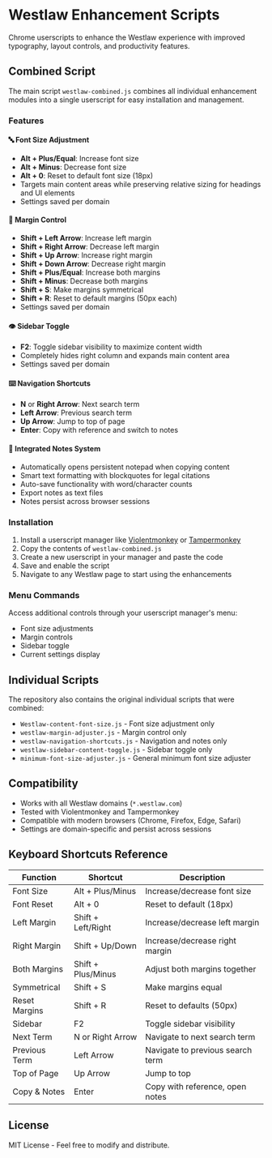 # Westlaw Enhancement Scripts

Chrome userscripts to enhance the Westlaw experience with improved typography, layout controls, and productivity features.

## Combined Script

The main script `westlaw-combined.js` combines all individual enhancement modules into a single userscript for easy installation and management.

### Features

#### 🔤 Font Size Adjustment
- **Alt + Plus/Equal**: Increase font size
- **Alt + Minus**: Decrease font size
- **Alt + 0**: Reset to default font size (18px)
- Targets main content areas while preserving relative sizing for headings and UI elements
- Settings saved per domain

#### 📏 Margin Control
- **Shift + Left Arrow**: Increase left margin
- **Shift + Right Arrow**: Decrease left margin
- **Shift + Up Arrow**: Increase right margin
- **Shift + Down Arrow**: Decrease right margin
- **Shift + Plus/Equal**: Increase both margins
- **Shift + Minus**: Decrease both margins
- **Shift + S**: Make margins symmetrical
- **Shift + R**: Reset to default margins (50px each)
- Settings saved per domain

#### 👁️ Sidebar Toggle
- **F2**: Toggle sidebar visibility to maximize content width
- Completely hides right column and expands main content area
- Settings saved per domain

#### ⌨️ Navigation Shortcuts
- **N** or **Right Arrow**: Next search term
- **Left Arrow**: Previous search term
- **Up Arrow**: Jump to top of page
- **Enter**: Copy with reference and switch to notes

#### 📝 Integrated Notes System
- Automatically opens persistent notepad when copying content
- Smart text formatting with blockquotes for legal citations
- Auto-save functionality with word/character counts
- Export notes as text files
- Notes persist across browser sessions

### Installation

1. Install a userscript manager like [Violentmonkey](https://violentmonkey.github.io/) or [Tampermonkey](https://www.tampermonkey.net/)
2. Copy the contents of `westlaw-combined.js`
3. Create a new userscript in your manager and paste the code
4. Save and enable the script
5. Navigate to any Westlaw page to start using the enhancements

### Menu Commands

Access additional controls through your userscript manager's menu:
- Font size adjustments
- Margin controls
- Sidebar toggle
- Current settings display

## Individual Scripts

The repository also contains the original individual scripts that were combined:

- `Westlaw-content-font-size.js` - Font size adjustment only
- `westlaw-margin-adjuster.js` - Margin control only
- `westlaw-navigation-shortcuts.js` - Navigation and notes only
- `westlaw-sidebar-content-toggle.js` - Sidebar toggle only
- `minimum-font-size-adjuster.js` - General minimum font size adjuster

## Compatibility

- Works with all Westlaw domains (`*.westlaw.com`)
- Tested with Violentmonkey and Tampermonkey
- Compatible with modern browsers (Chrome, Firefox, Edge, Safari)
- Settings are domain-specific and persist across sessions

## Keyboard Shortcuts Reference

| Function | Shortcut | Description |
|----------|----------|-------------|
| Font Size | Alt + Plus/Minus | Increase/decrease font size |
| Font Reset | Alt + 0 | Reset to default (18px) |
| Left Margin | Shift + Left/Right | Increase/decrease left margin |
| Right Margin | Shift + Up/Down | Increase/decrease right margin |
| Both Margins | Shift + Plus/Minus | Adjust both margins together |
| Symmetrical | Shift + S | Make margins equal |
| Reset Margins | Shift + R | Reset to defaults (50px) |
| Sidebar | F2 | Toggle sidebar visibility |
| Next Term | N or Right Arrow | Navigate to next search term |
| Previous Term | Left Arrow | Navigate to previous search term |
| Top of Page | Up Arrow | Jump to top |
| Copy & Notes | Enter | Copy with reference, open notes |

## License

MIT License - Feel free to modify and distribute. 
